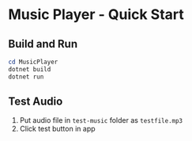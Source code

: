# Music Player - Quick Start

## Build and Run

```powershell
cd MusicPlayer
dotnet build
dotnet run
```

## Test Audio

1. Put audio file in `test-music` folder as `testfile.mp3`
2. Click test button in app
